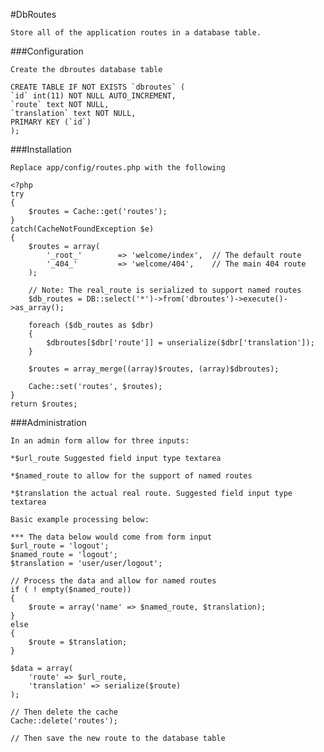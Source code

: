 #DbRoutes

    Store all of the application routes in a database table.

###Configuration

    Create the dbroutes database table

    CREATE TABLE IF NOT EXISTS `dbroutes` (
    `id` int(11) NOT NULL AUTO_INCREMENT,
    `route` text NOT NULL,
    `translation` text NOT NULL,
    PRIMARY KEY (`id`)
    );

###Installation

    Replace app/config/routes.php with the following

    <?php
    try
    {
        $routes = Cache::get('routes');
    }
    catch(CacheNotFoundException $e)
    {
        $routes = array(
            '_root_'        => 'welcome/index',  // The default route
            '_404_'         => 'welcome/404',    // The main 404 route
        );

        // Note: The real_route is serialized to support named routes
        $db_routes = DB::select('*')->from('dbroutes')->execute()->as_array();

        foreach ($db_routes as $dbr)
        {
            $dbroutes[$dbr['route']] = unserialize($dbr['translation']);
        }

        $routes = array_merge((array)$routes, (array)$dbroutes);

        Cache::set('routes', $routes);
    }
    return $routes;

###Administration

    In an admin form allow for three inputs:

    *$url_route Suggested field input type textarea

    *$named_route to allow for the support of named routes

    *$translation the actual real route. Suggested field input type textarea

    Basic example processing below:

    *** The data below would come from form input
    $url_route = 'logout';
    $named_route = 'logout';
    $translation = 'user/user/logout';

    // Process the data and allow for named routes
    if ( ! empty($named_route))
    {
        $route = array('name' => $named_route, $translation);
    }
    else
    {
        $route = $translation;
    }

    $data = array(
        'route' => $url_route,
        'translation' => serialize($route)
    );

    // Then delete the cache
    Cache::delete('routes');

    // Then save the new route to the database table